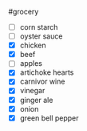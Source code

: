 #grocery
- [ ] corn starch
- [ ] oyster sauce
- [x] chicken
- [x] beef
- [ ] apples
- [x] artichoke hearts
- [x] carnivor wine
- [x] vinegar
- [x] ginger ale
- [x] onion
- [x] green bell pepper